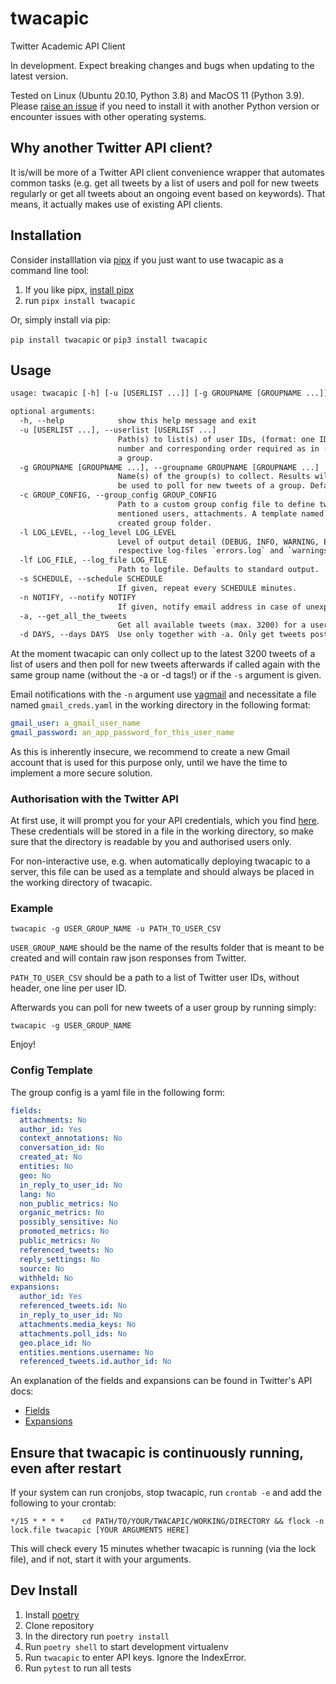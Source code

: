 # twacapic

Twitter Academic API Client

In development. Expect breaking changes and bugs when updating to the latest version.

Tested on Linux (Ubuntu 20.10, Python 3.8) and MacOS 11 (Python 3.9). Please [raise an issue](https://github.com/Leibniz-HBI/twacapic/issues) if you need to install it with another Python version or encounter issues with other operating systems.

## Why another Twitter API client?

It is/will be more of a Twitter API client convenience wrapper that automates common tasks (e.g. get all tweets by a list of users and poll for new tweets regularly or get all tweets about an ongoing event based on keywords). That means, it actually makes use of existing API clients.

## Installation

Consider installlation via [pipx](https://pipxproject.github.io/pipx/) if you just want to use twacapic as a command line tool:

1. If you like pipx, [install pipx](https://pipxproject.github.io/pipx/installation/)
2. run `pipx install twacapic`

Or, simply install via pip:

`pip install twacapic` or `pip3 install twacapic`

## Usage

```txt
usage: twacapic [-h] [-u [USERLIST ...]] [-g GROUPNAME [GROUPNAME ...]] [-c GROUP_CONFIG] [-l LOG_LEVEL] [-lf LOG_FILE] [-s SCHEDULE] [-n NOTIFY] [-a] [-d DAYS]

optional arguments:
  -h, --help            show this help message and exit
  -u [USERLIST ...], --userlist [USERLIST ...]
                        Path(s) to list(s) of user IDs, (format: one ID per line). Required for first run only. Same
                        number and corresponding order required as in --groupname argument. Can be used to add users to
                        a group.
  -g GROUPNAME [GROUPNAME ...], --groupname GROUPNAME [GROUPNAME ...]
                        Name(s) of the group(s) to collect. Results will be saved in folder `results/GROUPNAME/`. Can
                        be used to poll for new tweets of a group. Default: "users"
  -c GROUP_CONFIG, --group_config GROUP_CONFIG
                        Path to a custom group config file to define tweet data to be retrieved, e.g. retweets,
                        mentioned users, attachments. A template named `group_config.yaml` can be found in any already
                        created group folder.
  -l LOG_LEVEL, --log_level LOG_LEVEL
                        Level of output detail (DEBUG, INFO, WARNING, ERROR). Warnings and Errors are always logged in
                        respective log-files `errors.log` and `warnings.log`. Default: ERROR
  -lf LOG_FILE, --log_file LOG_FILE
                        Path to logfile. Defaults to standard output.
  -s SCHEDULE, --schedule SCHEDULE
                        If given, repeat every SCHEDULE minutes.
  -n NOTIFY, --notify NOTIFY
                        If given, notify email address in case of unexpected errors. Needs further setup. See README.
  -a, --get_all_the_tweets
                        Get all available tweets (max. 3200) for a user on the first run. Constrain with the --d option to last x days.
  -d DAYS, --days DAYS  Use only together with -a. Only get tweets posted in the last DAYS days.
```

At the moment twacapic can only collect up to the latest 3200 tweets of a list of users and then poll for new tweets afterwards if called again with the same group name (without the -a or -d tags!) or if the `-s` argument is given.

Email notifications with the `-n` argument use [yagmail](https://pypi.org/project/yagmail/) and necessitate a file named `gmail_creds.yaml` in the working directory in the following format:

```yaml
gmail_user: a_gmail_user_name
gmail_password: an_app_password_for_this_user_name
```

As this is inherently insecure, we recommend to create a new Gmail account that is used for this purpose only, until we have the time to implement a more secure solution.

### Authorisation with the Twitter API

At first use, it will prompt you for your API credentials, which you find [here](https://developer.twitter.com/en/portal/projects-and-apps). These credentials will be stored in a file in the working directory, so make sure that the directory is readable by you and authorised users only.

For non-interactive use, e.g. when automatically deploying twacapic to a server, this file can be used as a template and should always be placed in the working directory of twacapic.

### Example

`twacapic -g USER_GROUP_NAME -u PATH_TO_USER_CSV`

`USER_GROUP_NAME` should be the name of the results folder that is meant to be created and will contain raw json responses from Twitter.

`PATH_TO_USER_CSV` should be a path to a list of Twitter user IDs, without header, one line per user ID.

Afterwards you can poll for new tweets of a user group by running simply:

`twacapic -g USER_GROUP_NAME`

Enjoy!

### Config Template

The group config is a yaml file in the following form:

```yaml
fields:
  attachments: No
  author_id: Yes
  context_annotations: No
  conversation_id: No
  created_at: No
  entities: No
  geo: No
  in_reply_to_user_id: No
  lang: No
  non_public_metrics: No
  organic_metrics: No
  possibly_sensitive: No
  promoted_metrics: No
  public_metrics: No
  referenced_tweets: No
  reply_settings: No
  source: No
  withheld: No
expansions:
  author_id: Yes
  referenced_tweets.id: No
  in_reply_to_user_id: No
  attachments.media_keys: No
  attachments.poll_ids: No
  geo.place_id: No
  entities.mentions.username: No
  referenced_tweets.id.author_id: No
```

An explanation of the fields and expansions can be found in Twitter's API docs:

- [Fields](https://developer.twitter.com/en/docs/twitter-api/fields)
- [Expansions](https://developer.twitter.com/en/docs/twitter-api/expansions)

## Ensure that twacapic is continuously running, even after restart

If your system can run cronjobs, stop twacapic, run `crontab -e` and add the following to your crontab:

```cron
*/15 * * * *    cd PATH/TO/YOUR/TWACAPIC/WORKING/DIRECTORY && flock -n lock.file twacapic [YOUR ARGUMENTS HERE]
```

This will check every 15 minutes whether twacapic is running (via the lock file), and if not, start it with your arguments.

## Dev Install

1. Install [poetry](https://python-poetry.org/docs/#installation)
2. Clone repository
3. In the directory run `poetry install`
4. Run `poetry shell` to start development virtualenv
5. Run `twacapic` to enter API keys. Ignore the IndexError.
6. Run `pytest` to run all tests

